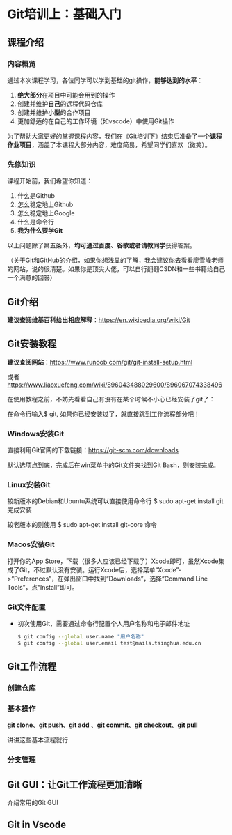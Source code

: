 # Git培训上：基础入门

## 课程介绍

### 内容概览

通过本次课程学习，各位同学可以学到基础的git操作，**能够达到的水平**：

1. **绝大部分**在项目中可能会用到的操作
2. 创建并维护**自己**的远程代码仓库
3. 创建并维护**小型**的合作项目
4. 更加舒适的在自己的工作环境（如vscode）中使用Git操作

为了帮助大家更好的掌握课程内容，我们在《Git培训下》结束后准备了一个**课程作业项目**，涵盖了本课程大部分内容，难度简易，希望同学们喜欢（微笑）。

### 先修知识

课程开始前，我们希望你知道：

1. 什么是Github
2. 怎么稳定地上Github
3. 怎么稳定地上Google
4. 什么是命令行
5. **我为什么要学Git**

以上问题除了第五条外，**均可通过百度、谷歌或者请教同学**获得答案。

（关于Git和GitHub的介绍，如果你想浅显的了解，我会建议你去看看廖雪峰老师的网站，说的很清楚。如果你是顶尖大佬，可以自行翻翻CSDN和一些书籍给自己一个满意的回答）

## Git介绍

**建议查阅维基百科给出相应解释**：https://en.wikipedia.org/wiki/Git

## Git安装教程

**建议查阅网站**：https://www.runoob.com/git/git-install-setup.html

或者 https://www.liaoxuefeng.com/wiki/896043488029600/896067074338496

在使用教程之前，不妨先看看自己有没有在某个时候不小心已经安装了git了：

在命令行输入$ git, 如果你已经安装过了，就直接跳到工作流程部分吧！

### Windows安装Git

直接利用Git官网的下载链接：https://git-scm.com/downloads

默认选项点到底，完成后在win菜单中的Git文件夹找到Git Bash，则安装完成。

### Linux安装Git

较新版本的Debian和Ubuntu系统可以直接使用命令行 $ sudo apt-get install git 完成安装

较老版本的则使用  $ sudo apt-get install git-core 命令

### Macos安装Git

打开你的App Store，下载（很多人应该已经下载了）Xcode即可，虽然Xcode集成了Git，不过默认没有安装。运行Xcode后，选择菜单“Xcode”->“Preferences”，在弹出窗口中找到“Downloads”，选择“Command Line Tools”，点“Install”即可。

### Git文件配置

- 初次使用Git，需要通过命令行配置个人用户名称和电子邮件地址

  ```bash
  $ git config --global user.name "用户名称"
  $ git config --global user.email test@mails.tsinghua.edu.cn
  ```

## Git工作流程

### 创建仓库



### 基本操作

**git clone**、**git push**、**git add** 、**git commit**、**git checkout**、**git pull**

讲讲这些基本流程就行

### 分支管理 

## Git GUI：让Git工作流程更加清晰

介绍常用的Git GUI

## Git in Vscode

